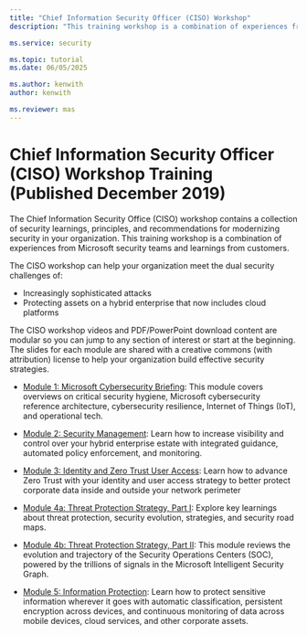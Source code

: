```yaml
---
title: "Chief Information Security Officer (CISO) Workshop"
description: "This training workshop is a combination of experiences from Microsoft security teams and learnings from customers."

ms.service: security

ms.topic: tutorial
ms.date: 06/05/2025

ms.author: kenwith
author: kenwith

ms.reviewer: mas
---
```

# Chief Information Security Officer (CISO) Workshop Training (Published December 2019)

The Chief Information Security Office (CISO) workshop contains a collection of security learnings, principles, and recommendations for modernizing security in your organization. This training workshop is a combination of experiences from Microsoft security teams and learnings from customers.

The CISO workshop can help your organization meet the dual security challenges of:

- Increasingly sophisticated attacks
- Protecting assets on a hybrid enterprise that now includes cloud platforms

The CISO workshop videos and PDF/PowerPoint download content are modular so you can jump to any section of interest or start at the beginning. The slides for each module are shared with a creative commons (with attribution) license to help your organization build effective security strategies.

- [Module 1: Microsoft Cybersecurity Briefing](ciso-workshop-module-1.md): This module covers overviews on critical security hygiene, Microsoft cybersecurity reference architecture, cybersecurity resilience, Internet of Things (IoT), and operational tech.

- [Module 2: Security Management](ciso-workshop-module-2.md): Learn how to increase visibility and control over your hybrid enterprise estate with integrated guidance, automated policy enforcement, and monitoring.

- [Module 3: Identity and Zero Trust User Access](ciso-workshop-module-3.md): Learn how to advance Zero Trust with your identity and user access strategy to better protect corporate data inside and outside your network perimeter

- [Module 4a: Threat Protection Strategy, Part I](ciso-workshop-module-4a.md): Explore key learnings about threat protection, security evolution, strategies, and security road maps.

- [Module 4b: Threat Protection Strategy, Part II](ciso-workshop-module-4b.md): This module reviews the evolution and trajectory of the Security Operations Centers (SOC), powered by the trillions of signals in the Microsoft Intelligent Security Graph.

- [Module 5: Information Protection](ciso-workshop-module-5.md): Learn how to protect sensitive information wherever it goes with automatic classification, persistent encryption across devices, and continuous monitoring of data across mobile devices, cloud services, and other corporate assets.
